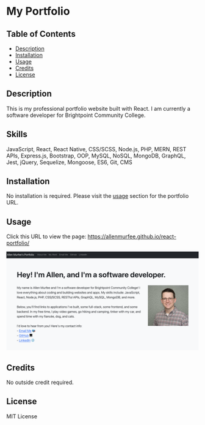 # My Portfolio

## Table of Contents

- [Description](#description)
- [Installation](#installation)
- [Usage](#usage)
- [Credits](#credits)
- [License](#license)

## Description

This is my professional portfolio website built with React. I am currently a software developer for Brightpoint Community College.

## Skills

JavaScript, React, React Native, CSS/SCSS, Node.js, PHP, MERN, REST APIs, Express.js, Bootstrap, OOP,
MySQL, NoSQL, MongoDB, GraphQL, Jest, jQuery, Sequelize, Mongoose, ES6, Git, CMS

## Installation

No installation is required. Please visit the [usage](#usage) section for the portfolio URL.

## Usage

Click this URL to view the page: https://allenmurfee.github.io/react-portfolio/

![portfolio screenshot](./public/screenshot_march28.png)

## Credits

No outside credit required.

## License

MIT License
